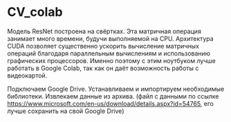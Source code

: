 # CV_colab
Модель ResNet построена на свёртках. Эта матричная операция занимает много времени, будучи выполняемой на CPU. Архитектура CUDA позволяет существенно ускорить вычисление матричных операций благодаря параллельным вычислениям и использованию графических процессоров. Именно поэтому с этим ноутбуком лучше работать в Google Colab, так как он даёт возможность работы с видеокартой.

Подключаем Google Drive.
Устанавливаем и импортируем необходимые библиотеки.
Извлекаем данные из архива.
(файл с данными по ссылке https://www.microsoft.com/en-us/download/details.aspx?id=54765, его лучше сохранить на свой Google Drive)
